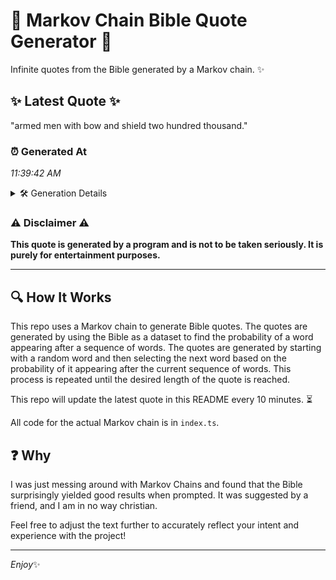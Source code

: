 # 📖 Markov Chain Bible Quote Generator 📖

Infinite quotes from the Bible generated by a Markov chain. ✨

## ✨ Latest Quote ✨
"armed men with bow and shield two hundred thousand."

### ⏰ Generated At
*11:39:42 AM*

<details>
    <summary>🛠️ Generation Details</summary>
    <p>
        <strong>🌱 Seed:</strong> armed<br>
        <strong>🔄 Iterations:</strong> 8<br>
        <strong>📜 Context History:</strong><br>[ armed ]: men<br>[ armed, men ]: with<br>[ armed, men, with ]: bow<br>[ armed, men, with, bow ]: and<br>[ armed, men, with, bow, and ]: shield<br>[ armed, men, with, bow, and, shield ]: two<br>[ men, with, bow, and, shield, two ]: hundred<br>[ with, bow, and, shield, two, hundred ]: thousand.<br>
    </p>
</details>

### ⚠️ Disclaimer ⚠️
**This quote is generated by a program and is not to be taken seriously. It is purely for entertainment purposes.**

---

## 🔍 How It Works

This repo uses a Markov chain to generate Bible quotes. The quotes are generated by using the Bible as a dataset to find the probability of a word appearing after a sequence of words. The quotes are generated by starting with a random word and then selecting the next word based on the probability of it appearing after the current sequence of words. This process is repeated until the desired length of the quote is reached.

This repo will update the latest quote in this README every 10 minutes. ⏳

All code for the actual Markov chain is in `index.ts`.

## ❓ Why

I was just messing around with Markov Chains and found that the Bible surprisingly yielded good results when prompted. 
It was suggested by a friend, and I am in no way christian.

Feel free to adjust the text further to accurately reflect your intent and experience with the project!

---

*Enjoy*✨
